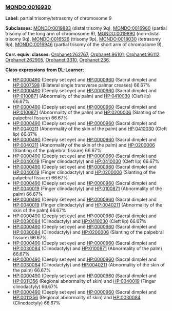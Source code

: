 
### [MONDO:0016930](http://purl.obolibrary.org/obo/MONDO_0016930)
**Label:** partial trisomy/tetrasomy of chromosome 9

**Subclasses:** [MONDO:0019883](http://purl.obolibrary.org/obo/MONDO_0019883) (distal trisomy 9q), [MONDO:0016960](http://purl.obolibrary.org/obo/MONDO_0016960) (partial trisomy of the long arm of chromosome 9), [MONDO:0019890](http://purl.obolibrary.org/obo/MONDO_0019890) (non-distal trisomy 9q), [MONDO:0016526](http://purl.obolibrary.org/obo/MONDO_0016526) (trisomy 9p), [MONDO:0018030](http://purl.obolibrary.org/obo/MONDO_0018030) (tetrasomy 9p), [MONDO:0016946](http://purl.obolibrary.org/obo/MONDO_0016946) (partial trisomy of the short arm of chromosome 9), 

**Corr. equiv. classes:** [Orphanet:262767](http://www.orpha.net/ORDO/Orphanet_262767), [Orphanet:96101](http://www.orpha.net/ORDO/Orphanet_96101), [Orphanet:96112](http://www.orpha.net/ORDO/Orphanet_96112), [Orphanet:262905](http://www.orpha.net/ORDO/Orphanet_262905), [Orphanet:3310](http://www.orpha.net/ORDO/Orphanet_3310), [Orphanet:236](http://www.orpha.net/ORDO/Orphanet_236), 

**Class expressions from DL-Learner:**

- [HP:0000490](http://purl.obolibrary.org/obo/HP_0000490) (Deeply set eye) and [HP:0000960](http://purl.obolibrary.org/obo/HP_0000960) (Sacral dimple) and [HP:0007598](http://purl.obolibrary.org/obo/HP_0007598) (Bilateral single transverse palmar creases) 66.67%
- [HP:0000490](http://purl.obolibrary.org/obo/HP_0000490) (Deeply set eye) and [HP:0000960](http://purl.obolibrary.org/obo/HP_0000960) (Sacral dimple) and [HP:0100871](http://purl.obolibrary.org/obo/HP_0100871) (Abnormality of the palm) and [HP:0410030](http://purl.obolibrary.org/obo/HP_0410030) (Cleft lip) 66.67%
- [HP:0000490](http://purl.obolibrary.org/obo/HP_0000490) (Deeply set eye) and [HP:0000960](http://purl.obolibrary.org/obo/HP_0000960) (Sacral dimple) and [HP:0100871](http://purl.obolibrary.org/obo/HP_0100871) (Abnormality of the palm) and [HP:0200006](http://purl.obolibrary.org/obo/HP_0200006) (Slanting of the palpebral fissure) 66.67%
- [HP:0000490](http://purl.obolibrary.org/obo/HP_0000490) (Deeply set eye) and [HP:0000960](http://purl.obolibrary.org/obo/HP_0000960) (Sacral dimple) and [HP:0040211](http://purl.obolibrary.org/obo/HP_0040211) (Abnormality of the skin of the palm) and [HP:0410030](http://purl.obolibrary.org/obo/HP_0410030) (Cleft lip) 66.67%
- [HP:0000490](http://purl.obolibrary.org/obo/HP_0000490) (Deeply set eye) and [HP:0000960](http://purl.obolibrary.org/obo/HP_0000960) (Sacral dimple) and [HP:0040211](http://purl.obolibrary.org/obo/HP_0040211) (Abnormality of the skin of the palm) and [HP:0200006](http://purl.obolibrary.org/obo/HP_0200006) (Slanting of the palpebral fissure) 66.67%
- [HP:0000490](http://purl.obolibrary.org/obo/HP_0000490) (Deeply set eye) and [HP:0000960](http://purl.obolibrary.org/obo/HP_0000960) (Sacral dimple) and [HP:0040019](http://purl.obolibrary.org/obo/HP_0040019) (Finger clinodactyly) and [HP:0410030](http://purl.obolibrary.org/obo/HP_0410030) (Cleft lip) 66.67%
- [HP:0000490](http://purl.obolibrary.org/obo/HP_0000490) (Deeply set eye) and [HP:0000960](http://purl.obolibrary.org/obo/HP_0000960) (Sacral dimple) and [HP:0040019](http://purl.obolibrary.org/obo/HP_0040019) (Finger clinodactyly) and [HP:0200006](http://purl.obolibrary.org/obo/HP_0200006) (Slanting of the palpebral fissure) 66.67%
- [HP:0000490](http://purl.obolibrary.org/obo/HP_0000490) (Deeply set eye) and [HP:0000960](http://purl.obolibrary.org/obo/HP_0000960) (Sacral dimple) and [HP:0040019](http://purl.obolibrary.org/obo/HP_0040019) (Finger clinodactyly) and [HP:0100871](http://purl.obolibrary.org/obo/HP_0100871) (Abnormality of the palm) 66.67%
- [HP:0000490](http://purl.obolibrary.org/obo/HP_0000490) (Deeply set eye) and [HP:0000960](http://purl.obolibrary.org/obo/HP_0000960) (Sacral dimple) and [HP:0040019](http://purl.obolibrary.org/obo/HP_0040019) (Finger clinodactyly) and [HP:0040211](http://purl.obolibrary.org/obo/HP_0040211) (Abnormality of the skin of the palm) 66.67%
- [HP:0000490](http://purl.obolibrary.org/obo/HP_0000490) (Deeply set eye) and [HP:0000960](http://purl.obolibrary.org/obo/HP_0000960) (Sacral dimple) and [HP:0030084](http://purl.obolibrary.org/obo/HP_0030084) (Clinodactyly) and [HP:0410030](http://purl.obolibrary.org/obo/HP_0410030) (Cleft lip) 66.67%
- [HP:0000490](http://purl.obolibrary.org/obo/HP_0000490) (Deeply set eye) and [HP:0000960](http://purl.obolibrary.org/obo/HP_0000960) (Sacral dimple) and [HP:0030084](http://purl.obolibrary.org/obo/HP_0030084) (Clinodactyly) and [HP:0200006](http://purl.obolibrary.org/obo/HP_0200006) (Slanting of the palpebral fissure) 66.67%
- [HP:0000490](http://purl.obolibrary.org/obo/HP_0000490) (Deeply set eye) and [HP:0000960](http://purl.obolibrary.org/obo/HP_0000960) (Sacral dimple) and [HP:0030084](http://purl.obolibrary.org/obo/HP_0030084) (Clinodactyly) and [HP:0100871](http://purl.obolibrary.org/obo/HP_0100871) (Abnormality of the palm) 66.67%
- [HP:0000490](http://purl.obolibrary.org/obo/HP_0000490) (Deeply set eye) and [HP:0000960](http://purl.obolibrary.org/obo/HP_0000960) (Sacral dimple) and [HP:0030084](http://purl.obolibrary.org/obo/HP_0030084) (Clinodactyly) and [HP:0040211](http://purl.obolibrary.org/obo/HP_0040211) (Abnormality of the skin of the palm) 66.67%
- [HP:0000490](http://purl.obolibrary.org/obo/HP_0000490) (Deeply set eye) and [HP:0000960](http://purl.obolibrary.org/obo/HP_0000960) (Sacral dimple) and [HP:0011356](http://purl.obolibrary.org/obo/HP_0011356) (Regional abnormality of skin) and [HP:0040019](http://purl.obolibrary.org/obo/HP_0040019) (Finger clinodactyly) 66.67%
- [HP:0000490](http://purl.obolibrary.org/obo/HP_0000490) (Deeply set eye) and [HP:0000960](http://purl.obolibrary.org/obo/HP_0000960) (Sacral dimple) and [HP:0011356](http://purl.obolibrary.org/obo/HP_0011356) (Regional abnormality of skin) and [HP:0030084](http://purl.obolibrary.org/obo/HP_0030084) (Clinodactyly) 66.67%


